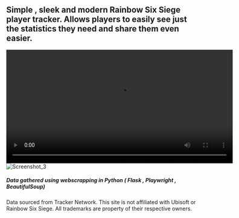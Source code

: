 ## Simple , sleek and modern Rainbow Six Siege player tracker. Allows players to easily see just the statistics they need and share them even easier.
<video src="https://github.com/user-attachments/assets/7b075d01-233a-4688-8070-782afdcae1a1" controls width="600"></video>
![Screenshot_3](https://github.com/user-attachments/assets/3fa35466-ff06-427a-af7f-0b73952a8042)

##### Data gathered using webscrapping in Python ( Flask , Playwright , BeautifulSoup)
Data sourced from Tracker Network. This site is not affiliated with Ubisoft or Rainbow Six Siege. All trademarks are property of their respective owners.

